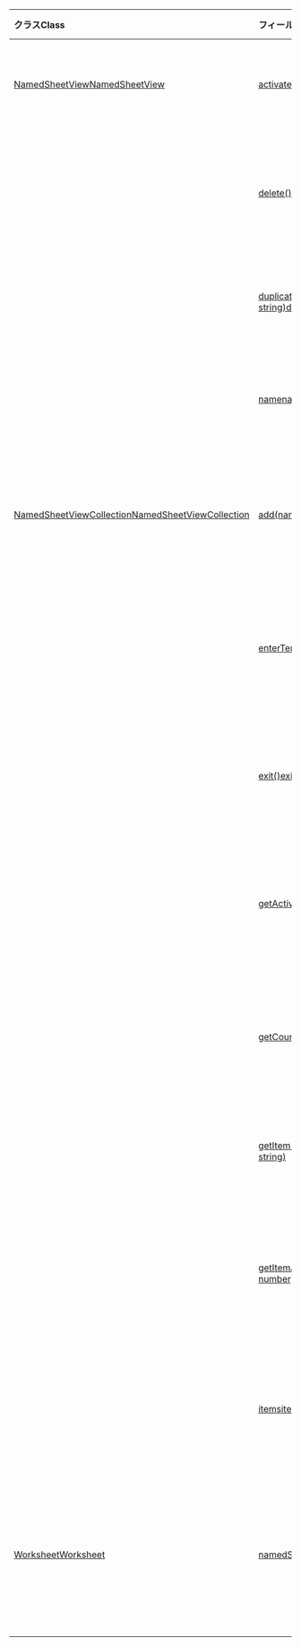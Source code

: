 | <span data-ttu-id="18b8f-101">クラス</span><span class="sxs-lookup"><span data-stu-id="18b8f-101">Class</span></span> | <span data-ttu-id="18b8f-102">フィールド</span><span class="sxs-lookup"><span data-stu-id="18b8f-102">Fields</span></span> | <span data-ttu-id="18b8f-103">説明</span><span class="sxs-lookup"><span data-stu-id="18b8f-103">Description</span></span> |
|:---|:---|:---|
|[<span data-ttu-id="18b8f-104">NamedSheetView</span><span class="sxs-lookup"><span data-stu-id="18b8f-104">NamedSheetView</span></span>](/javascript/api/excel/excel.namedsheetview)|[<span data-ttu-id="18b8f-105">activate()</span><span class="sxs-lookup"><span data-stu-id="18b8f-105">activate()</span></span>](/javascript/api/excel/excel.namedsheetview#activate--)|<span data-ttu-id="18b8f-106">このシート ビューをアクティブ化します。</span><span class="sxs-lookup"><span data-stu-id="18b8f-106">Activates this sheet view.</span></span>|
||[<span data-ttu-id="18b8f-107">delete()</span><span class="sxs-lookup"><span data-stu-id="18b8f-107">delete()</span></span>](/javascript/api/excel/excel.namedsheetview#delete--)|<span data-ttu-id="18b8f-108">ワークシートからシート ビューを削除します。</span><span class="sxs-lookup"><span data-stu-id="18b8f-108">Removes the sheet view from the worksheet.</span></span>|
||[<span data-ttu-id="18b8f-109">duplicate(name?: string)</span><span class="sxs-lookup"><span data-stu-id="18b8f-109">duplicate(name?: string)</span></span>](/javascript/api/excel/excel.namedsheetview#duplicate-name-)|<span data-ttu-id="18b8f-110">このシート ビューのコピーを作成します。</span><span class="sxs-lookup"><span data-stu-id="18b8f-110">Creates a copy of this sheet view.</span></span>|
||[<span data-ttu-id="18b8f-111">name</span><span class="sxs-lookup"><span data-stu-id="18b8f-111">name</span></span>](/javascript/api/excel/excel.namedsheetview#name)|<span data-ttu-id="18b8f-112">シート ビューの名前を取得または設定します。</span><span class="sxs-lookup"><span data-stu-id="18b8f-112">Gets or sets the name of the sheet view.</span></span>|
|[<span data-ttu-id="18b8f-113">NamedSheetViewCollection</span><span class="sxs-lookup"><span data-stu-id="18b8f-113">NamedSheetViewCollection</span></span>](/javascript/api/excel/excel.namedsheetviewcollection)|[<span data-ttu-id="18b8f-114">add(name: string)</span><span class="sxs-lookup"><span data-stu-id="18b8f-114">add(name: string)</span></span>](/javascript/api/excel/excel.namedsheetviewcollection#add-name-)|<span data-ttu-id="18b8f-115">指定した名前の新しいシート ビューを作成します。</span><span class="sxs-lookup"><span data-stu-id="18b8f-115">Creates a new sheet view with the given name.</span></span>|
||[<span data-ttu-id="18b8f-116">enterTemporary()</span><span class="sxs-lookup"><span data-stu-id="18b8f-116">enterTemporary()</span></span>](/javascript/api/excel/excel.namedsheetviewcollection#entertemporary--)|<span data-ttu-id="18b8f-117">新しい一時シート ビューを作成してアクティブ化します。</span><span class="sxs-lookup"><span data-stu-id="18b8f-117">Creates and activates a new temporary sheet view.</span></span>|
||[<span data-ttu-id="18b8f-118">exit()</span><span class="sxs-lookup"><span data-stu-id="18b8f-118">exit()</span></span>](/javascript/api/excel/excel.namedsheetviewcollection#exit--)|<span data-ttu-id="18b8f-119">現在アクティブなシート ビューを終了します。</span><span class="sxs-lookup"><span data-stu-id="18b8f-119">Exits the currently active sheet view.</span></span>|
||[<span data-ttu-id="18b8f-120">getActive()</span><span class="sxs-lookup"><span data-stu-id="18b8f-120">getActive()</span></span>](/javascript/api/excel/excel.namedsheetviewcollection#getactive--)|<span data-ttu-id="18b8f-121">ワークシートの現在アクティブなシート ビューを取得します。</span><span class="sxs-lookup"><span data-stu-id="18b8f-121">Gets the worksheet's currently active sheet view.</span></span>|
||[<span data-ttu-id="18b8f-122">getCount()</span><span class="sxs-lookup"><span data-stu-id="18b8f-122">getCount()</span></span>](/javascript/api/excel/excel.namedsheetviewcollection#getcount--)|<span data-ttu-id="18b8f-123">このワークシートのシート ビューの数を取得します。</span><span class="sxs-lookup"><span data-stu-id="18b8f-123">Gets the number of sheet views in this worksheet.</span></span>|
||[<span data-ttu-id="18b8f-124">getItem(key: string)</span><span class="sxs-lookup"><span data-stu-id="18b8f-124">getItem(key: string)</span></span>](/javascript/api/excel/excel.namedsheetviewcollection#getitem-key-)|<span data-ttu-id="18b8f-125">名前を使用してシート ビューを取得します。</span><span class="sxs-lookup"><span data-stu-id="18b8f-125">Gets a sheet view using its name.</span></span>|
||[<span data-ttu-id="18b8f-126">getItemAt(index: number)</span><span class="sxs-lookup"><span data-stu-id="18b8f-126">getItemAt(index: number)</span></span>](/javascript/api/excel/excel.namedsheetviewcollection#getitemat-index-)|<span data-ttu-id="18b8f-127">コレクション内のインデックスによってシート ビューを取得します。</span><span class="sxs-lookup"><span data-stu-id="18b8f-127">Gets a sheet view by its index in the collection.</span></span>|
||[<span data-ttu-id="18b8f-128">items</span><span class="sxs-lookup"><span data-stu-id="18b8f-128">items</span></span>](/javascript/api/excel/excel.namedsheetviewcollection#items)|<span data-ttu-id="18b8f-129">このコレクション内に読み込まれた子アイテムを取得します。</span><span class="sxs-lookup"><span data-stu-id="18b8f-129">Gets the loaded child items in this collection.</span></span>|
|[<span data-ttu-id="18b8f-130">Worksheet</span><span class="sxs-lookup"><span data-stu-id="18b8f-130">Worksheet</span></span>](/javascript/api/excel/excel.worksheet)|[<span data-ttu-id="18b8f-131">namedSheetViews</span><span class="sxs-lookup"><span data-stu-id="18b8f-131">namedSheetViews</span></span>](/javascript/api/excel/excel.worksheet#namedsheetviews)|<span data-ttu-id="18b8f-132">ワークシートに存在するシート ビューのコレクションを返します。</span><span class="sxs-lookup"><span data-stu-id="18b8f-132">Returns a collection of sheet views that are present in the worksheet.</span></span>|
